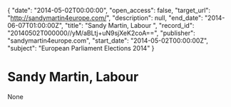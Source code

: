 {
  "date": "2014-05-02T00:00:00", 
  "open_access": false, 
  "target_url": "http://sandymartin4europe.com/", 
  "description": null, 
  "end_date": "2014-06-07T01:00:00Z", 
  "title": "Sandy Martin, Labour ", 
  "record_id": "20140502T000000//yM/aBLtj+uN9sjXeK2coA==", 
  "publisher": "sandymartin4europe.com", 
  "start_date": "2014-05-02T00:00:00Z", 
  "subject": "European Parliament Elections 2014"
}

# Sandy Martin, Labour 

None